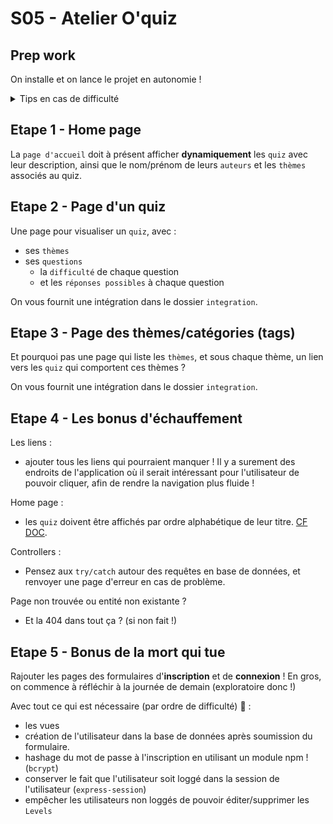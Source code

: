 # S05 - Atelier O'quiz

## Prep work 

On installe et on lance le projet en autonomie !

<details><summary>
Tips en cas de difficulté
</summary>

Au hasard :
- `npm install`
- `npm run db:reset` pour remettre la BDD à plat !
- `.env` avec les bonnes valeurs 😉
- créer l'user et la BDD `oquiz` si ça n'a pas été fait
- lancer le projet `npm run dev`

</details>

## Etape 1 - Home page

La `page d'accueil` doit à présent afficher **dynamiquement** les `quiz` avec leur description, ainsi que le nom/prénom de leurs `auteurs` et les `thèmes` associés au quiz.

## Etape 2 - Page d'un quiz

Une page pour visualiser un `quiz`, avec :
- ses `thèmes`
- ses `questions`
  - la `difficulté` de chaque question
  - et les `réponses possibles` à chaque question

On vous fournit une intégration dans le dossier `integration`.

## Etape 3 - Page des thèmes/catégories (tags)

Et pourquoi pas une page qui liste les `thèmes`, et sous chaque thème, un lien vers les `quiz` qui comportent ces thèmes ? 

On vous fournit une intégration dans le dossier `integration`.

## Etape 4 - Les bonus d'échauffement

Les liens : 
- ajouter tous les liens qui pourraient manquer ! Il y a surement des endroits de l'application où il serait intéressant pour l'utilisateur de pouvoir cliquer, afin de rendre la navigation plus fluide ! 

Home page :
- les `quiz` doivent être affichés par ordre alphabétique de leur titre. [CF DOC](https://sequelize.org/docs/v6/core-concepts/model-querying-basics/#ordering).

Controllers : 
- Pensez aux `try/catch` autour des requêtes en base de données, et renvoyer une page d'erreur en cas de problème.

Page non trouvée ou entité non existante ?
- Et la 404 dans tout ça ? (si non fait !)

## Etape 5 - Bonus de la mort qui tue

Rajouter les pages des formulaires d'**inscription** et de **connexion** ! En gros, on commence à réfléchir à la journée de demain (exploratoire donc !)

Avec tout ce qui est nécessaire (par ordre de difficulté) 💪 : 
- les vues
- création de l'utilisateur dans la base de données après soumission du formulaire.
- hashage du mot de passe à l'inscription en utilisant un module npm ! (`bcrypt`)
- conserver le fait que l'utilisateur soit loggé dans la session de l'utilisateur (`express-session`)
- empêcher les utilisateurs non loggés de pouvoir éditer/supprimer les `Levels`

